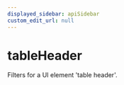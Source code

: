 ```yaml
---
displayed_sidebar: apiSidebar
custom_edit_url: null
---
```

# tableHeader

Filters for a UI element 'table header'.

